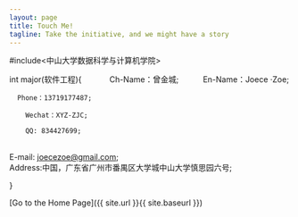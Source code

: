 ```yaml
---
layout: page
title: Touch Me!
tagline: Take the initiative, and we might have a story
---
```


#include<中山大学数据科学与计算机学院>

int major(软件工程){
　　　
   Ch-Name：曾金城;　
    　
     En-Name：Joece ·Zoe;
      
      Phone：13719177487;
        
        Wechat：XYZ-ZJC;
        
        QQ: 834427699;
        
        E-mail: joecezoe@gmail.com;
        
        Address:中国，广东省广州市番禺区大学城中山大学慎思园六号;
        
} 

[Go to the Home Page]({{ site.url }}{{ site.baseurl }})
